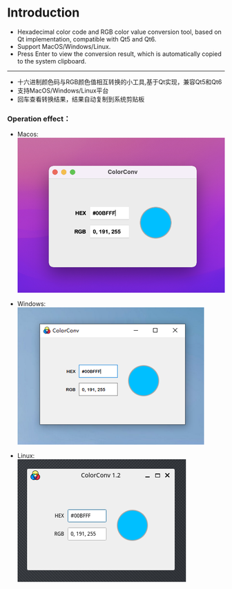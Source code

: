 # Introduction
* Hexadecimal color code and RGB color value conversion tool, based on Qt implementation, compatible with Qt5 and Qt6.
* Support MacOS/Windows/Linux.
* Press Enter to view the conversion result, which is automatically copied to the system clipboard.  
---  
* 十六进制颜色码与RGB颜色值相互转换的小工具,基于Qt实现，兼容Qt5和Qt6
* 支持MacOS/Windows/Linux平台
* 回车查看转换结果，结果自动复制到系统剪贴板

### Operation effect：
* Macos:  
![image](https://github.com/SantaJiang/ColorConv/blob/master/image/macos.png)  

* Windows:  
![image](https://github.com/SantaJiang/ColorConv/blob/master/image/windows.png)  

* Linux:  
![image](https://github.com/SantaJiang/ColorConv/blob/master/image/linux.png) 
